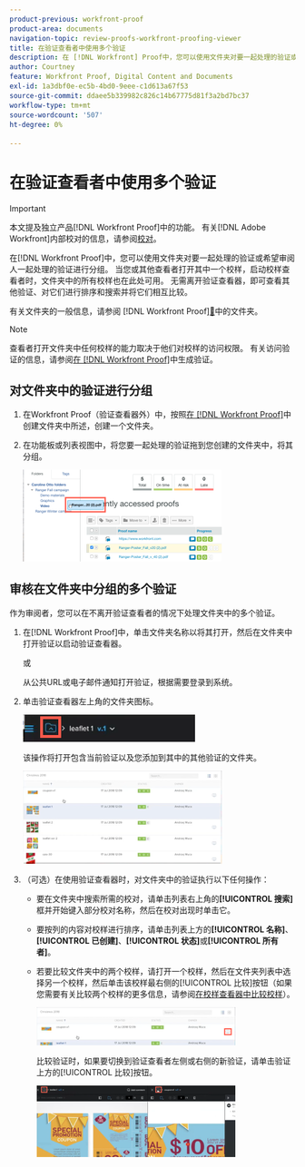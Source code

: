 ```yaml
---
product-previous: workfront-proof
product-area: documents
navigation-topic: review-proofs-workfront-proofing-viewer
title: 在验证查看者中使用多个验证
description: 在 [!DNL Workfront] Proof中，您可以使用文件夹对要一起处理的验证或希望审阅人一起处理的验证进行分组。 当您或其他查看者打开其中一个校样，启动校样查看者时，文件夹中的所有校样也在此处可用。 无需离开验证查看器，即可查看其他验证、对它们进行排序和搜索并将它们相互比较。
author: Courtney
feature: Workfront Proof, Digital Content and Documents
exl-id: 1a3dbf0e-ec5b-4bd0-9eee-c1d613a67f53
source-git-commit: ddaee5b339982c826c14b67775d81f3a2bd7bc37
workflow-type: tm+mt
source-wordcount: '507'
ht-degree: 0%

---
```


# 在验证查看者中使用多个验证

>[!IMPORTANT]
>
>本文提及独立产品[!DNL Workfront Proof]中的功能。 有关[!DNL Adobe Workfront]内部校对的信息，请参阅[校对](../../../review-and-approve-work/proofing/proofing.md)。

在[!DNL Workfront Proof]中，您可以使用文件夹对要一起处理的验证或希望审阅人一起处理的验证进行分组。 当您或其他查看者打开其中一个校样，启动校样查看者时，文件夹中的所有校样也在此处可用。 无需离开验证查看器，即可查看其他验证、对它们进行排序和搜索并将它们相互比较。

有关文件夹的一般信息，请参阅 [!DNL Workfront Proof][&#128279;](../../../workfront-proof/wp-work-proofsfiles/organize-your-work/folders.md)中的文件夹。

>[!NOTE]
>
>查看者打开文件夹中任何校样的能力取决于他们对校样的访问权限。 有关访问验证的信息，请参阅[在 [!DNL Workfront Proof]](../../../workfront-proof/wp-work-proofsfiles/create-proofs-and-files/generate-proofs.md)中生成验证。

## 对文件夹中的验证进行分组

1. 在Workfront Proof（验证查看器外）中，按照[在 [!DNL Workfront Proof]](../../../workfront-proof/wp-work-proofsfiles/organize-your-work/create-folders.md)中创建文件夹中所述，创建一个文件夹。
1. 在功能板或列表视图中，将您要一起处理的验证拖到您创建的文件夹中，将其分组。

   ![Drag_proof_to_folder.png](assets/drag-proof-to-folder-350x162.png)

## 审核在文件夹中分组的多个验证

作为审阅者，您可以在不离开验证查看者的情况下处理文件夹中的多个验证。

1. 在[!DNL Workfront Proof]中，单击文件夹名称以将其打开，然后在文件夹中打开验证以启动验证查看器。

   或

   从公共URL或电子邮件通知打开验证，根据需要登录到系统。

1. 单击验证查看器左上角的文件夹图标。

   ![Folder_icon_in_proofing_viewer.png](assets/folder-icon-in-proofing-viewer.png)

   该操作将打开包含当前验证以及您添加到其中的其他验证的文件夹。

   ![Folder_containing_proofs_in_proofing_viewer.png](assets/folder-containing-proofs-in-proofing-viewer-350x164.png)

1. （可选）在使用验证查看器时，对文件夹中的验证执行以下任何操作：

   * 要在文件夹中搜索所需的校对，请单击列表右上角的&#x200B;**[!UICONTROL 搜索]**&#x200B;框并开始键入部分校对名称，然后在校对出现时单击它。
   * 要按列的内容对校样进行排序，请单击列表上方的&#x200B;**[!UICONTROL 名称]**、**[!UICONTROL 已创建]**、**[!UICONTROL 状态]**&#x200B;或&#x200B;**[!UICONTROL 所有者]**。

   * 若要比较文件夹中的两个校样，请打开一个校样，然后在文件夹列表中选择另一个校样，然后单击该校样最右侧的[!UICONTROL 比较]按钮（如果您需要有关比较两个校样的更多信息，请参阅[在校样查看器中比较校样](../../../workfront-proof/wp-work-proofsfiles/review-proofs-wpv/compare-proofs.md)）。

     ![Compare_button_in_folder_list_in_proofing_viewer.png](assets/compare-button-350x67.png)

     比较验证时，如果要切换到验证查看者左侧或右侧的新验证，请单击验证上方的[!UICONTROL 比较]按钮。

     ![比较](assets/mceclip0-350x126.png)
